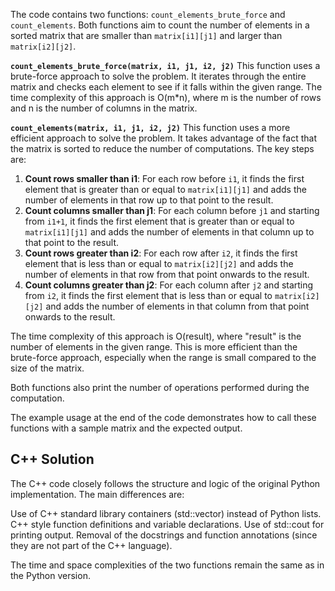 The code contains two functions: `count_elements_brute_force` and `count_elements`. Both functions aim to count the number of elements in a sorted matrix that are smaller than `matrix[i1][j1]` and larger than `matrix[i2][j2]`.

**`count_elements_brute_force(matrix, i1, j1, i2, j2)`**
This function uses a brute-force approach to solve the problem. It iterates through the entire matrix and checks each element to see if it falls within the given range. The time complexity of this approach is O(m*n), where m is the number of rows and n is the number of columns in the matrix.

**`count_elements(matrix, i1, j1, i2, j2)`**
This function uses a more efficient approach to solve the problem. It takes advantage of the fact that the matrix is sorted to reduce the number of computations. The key steps are:

1. **Count rows smaller than i1**: For each row before `i1`, it finds the first element that is greater than or equal to `matrix[i1][j1]` and adds the number of elements in that row up to that point to the result.
2. **Count columns smaller than j1**: For each column before `j1` and starting from `i1+1`, it finds the first element that is greater than or equal to `matrix[i1][j1]` and adds the number of elements in that column up to that point to the result.
3. **Count rows greater than i2**: For each row after `i2`, it finds the first element that is less than or equal to `matrix[i2][j2]` and adds the number of elements in that row from that point onwards to the result.
4. **Count columns greater than j2**: For each column after `j2` and starting from `i2`, it finds the first element that is less than or equal to `matrix[i2][j2]` and adds the number of elements in that column from that point onwards to the result.

The time complexity of this approach is O(result), where "result" is the number of elements in the given range. This is more efficient than the brute-force approach, especially when the range is small compared to the size of the matrix.

Both functions also print the number of operations performed during the computation.

The example usage at the end of the code demonstrates how to call these functions with a sample matrix and the expected output.

## C++ Solution

The C++ code closely follows the structure and logic of the original Python implementation. The main differences are:

Use of C++ standard library containers (std::vector) instead of Python lists.
C++ style function definitions and variable declarations.
Use of std::cout for printing output.
Removal of the docstrings and function annotations (since they are not part of the C++ language).

The time and space complexities of the two functions remain the same as in the Python version.